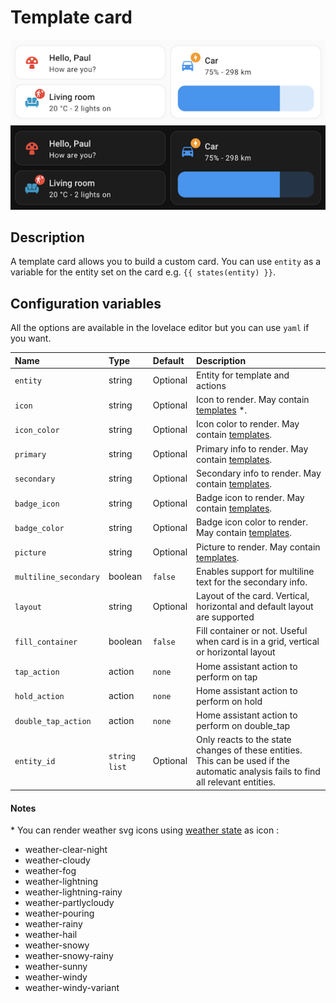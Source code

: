 # Template card

![Template light](../images/template-light.png)
![Template dark](../images/template-dark.png)

## Description

A template card allows you to build a custom card. You can use `entity` as a variable for the entity set on the card e.g. `{{ states(entity) }}`.

## Configuration variables

All the options are available in the lovelace editor but you can use `yaml` if you want.

| Name                  | Type            | Default  | Description                                                                                                                         |
| :-------------------- | :-------------- | :------- | :---------------------------------------------------------------------------------------------------------------------------------- |
| `entity`              | string          | Optional | Entity for template and actions                                                                                                     |
| `icon`                | string          | Optional | Icon to render. May contain [templates](https://www.home-assistant.io/docs/configuration/templating/) \*.                           |
| `icon_color`          | string          | Optional | Icon color to render. May contain [templates](https://www.home-assistant.io/docs/configuration/templating/).                        |
| `primary`             | string          | Optional | Primary info to render. May contain [templates](https://www.home-assistant.io/docs/configuration/templating/).                      |
| `secondary`           | string          | Optional | Secondary info to render. May contain [templates](https://www.home-assistant.io/docs/configuration/templating/).                    |
| `badge_icon`          | string          | Optional | Badge icon to render. May contain [templates](https://www.home-assistant.io/docs/configuration/templating/).                        |
| `badge_color`         | string          | Optional | Badge icon color to render. May contain [templates](https://www.home-assistant.io/docs/configuration/templating/).                  |
| `picture`             | string          | Optional | Picture to render. May contain [templates](https://www.home-assistant.io/docs/configuration/templating/).                           |
| `multiline_secondary` | boolean         | `false`  | Enables support for multiline text for the secondary info.                                                                          |
| `layout`              | string          | Optional | Layout of the card. Vertical, horizontal and default layout are supported                                                           |
| `fill_container`      | boolean         | `false`  | Fill container or not. Useful when card is in a grid, vertical or horizontal layout                                                 |
| `tap_action`          | action          | `none`   | Home assistant action to perform on tap                                                                                             |
| `hold_action`         | action          | `none`   | Home assistant action to perform on hold                                                                                            |
| `double_tap_action`   | action          | `none`   | Home assistant action to perform on double_tap                                                                                      |
| `entity_id`           | `string` `list` | Optional | Only reacts to the state changes of these entities. This can be used if the automatic analysis fails to find all relevant entities. |

#### Notes

\* You can render weather svg icons using [weather state](https://developers.home-assistant.io/docs/core/entity/weather/#recommended-values-for-state-and-condition) as icon :

- weather-clear-night
- weather-cloudy
- weather-fog
- weather-lightning
- weather-lightning-rainy
- weather-partlycloudy
- weather-pouring
- weather-rainy
- weather-hail
- weather-snowy
- weather-snowy-rainy
- weather-sunny
- weather-windy
- weather-windy-variant
